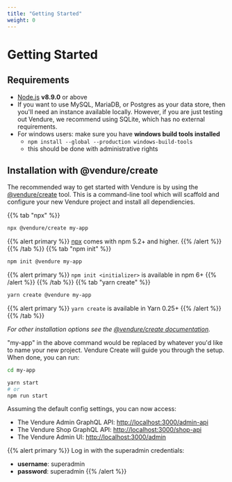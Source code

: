 ```yaml
---
title: "Getting Started"
weight: 0
---
```


# Getting Started

## Requirements
 
* [Node.js](https://nodejs.org/en/) **v8.9.0** or above
* If you want to use MySQL, MariaDB, or Postgres as your data store, then you'll need an instance available locally. However, if you are just testing out Vendure, we recommend using SQLite, which has no external requirements.
* For windows users: make sure you have **windows build tools installed**
  * ```npm install --global --production windows-build-tools```
  * this should be done with administrative rights
 
## Installation with @vendure/create

The recommended way to get started with Vendure is by using the [@vendure/create](https://github.com/vendure-ecommerce/vendure/tree/master/packages/create) tool. This is a command-line tool which will scaffold and configure your new Vendure project and install all dependiencies.

{{% tab "npx" %}}
```sh
npx @vendure/create my-app
```

{{% alert primary %}}
[npx](https://medium.com/@maybekatz/introducing-npx-an-npm-package-runner-55f7d4bd282b) comes with npm 5.2+ and higher.
{{% /alert %}}
{{% /tab %}}
{{% tab "npm init" %}}
```sh
npm init @vendure my-app
```
{{% alert primary %}}
`npm init <initializer>` is available in npm 6+
{{% /alert %}}
{{% /tab %}}
{{% tab "yarn create" %}}
```sh
yarn create @vendure my-app
```
{{% alert primary %}}
`yarn create` is available in Yarn 0.25+
{{% /alert %}}
{{% /tab %}}

*For other installation options see the [@vendure/create documentation](https://github.com/vendure-ecommerce/vendure/blob/master/packages/create/README.md).*


"my-app" in the above command would be replaced by whatever you'd like to name your new project.
Vendure Create will guide you through the setup. When done, you can run:

```sh
cd my-app

yarn start
# or
npm run start
```

Assuming the default config settings, you can now access:

* The Vendure Admin GraphQL API: [http://localhost:3000/admin-api](http://localhost:3000/admin-api)
* The Vendure Shop GraphQL API: [http://localhost:3000/shop-api](http://localhost:3000/shop-api)
* The Vendure Admin UI: [http://localhost:3000/admin](http://localhost:3000/admin)

{{% alert primary %}}
Log in with the superadmin credentials:

* **username**: superadmin
* **password**: superadmin
{{% /alert %}}
